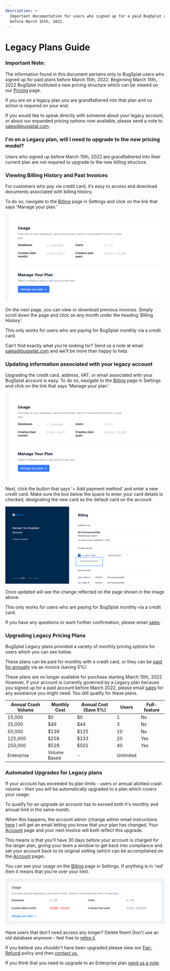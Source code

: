 ```yaml
---
description: >-
  Important documentation for users who signed up for a paid BugSplat account
  before March 15th, 2022.
---
```


# Legacy Plans Guide

### Important Note:

The information found in this document pertains only to BugSplat users who signed up for paid plans before March 15th, 2022.  Beginning March 15th, 2022 BugSplat instituted a new pricing structure which can be viewed on our [Pricing](https://www.bugsplat.com/plans) page. &#x20;

If you are on a legacy plan you are grandfathered into that plan and no action is required on your end.

If you would like to speak directly with someone about your legacy account, or about our expanded pricing options now available, please send a note to [sales@bugsplat.com](mailto:sales@bugsplat.com).

### I'm on a Legacy plan, will I need to upgrade to the new pricing model?

Users who signed up before March 15th, 2022 are grandfathered into their current plan are not required to upgrade to the new billing structure.

### Viewing  Billing History and Past Invoices

For customers who pay via credit card, it’s easy to access and download documents associated with billing history.

To do so, navigate to the [Billing](https://app.bugsplat.com/v2/settings/company/billing) page in Settings and click on the link that says 'Manage your plan.'

![](../../.gitbook/assets/manage-your-plan-legacy-button.png)

On the next page, you can view or download previous invoices. Simply scroll down the page and click on any month under the heading ‘Billing History’.

This only works for users who are paying for BugSplat monthly via a credit card.

Can’t find exactly what you’re looking for? Send us a note at email [sales@bugsplat.com](mailto:sales@bugsplat.com) and we’ll be more than happy to help.



### Updating information associated with your legacy account

Upgrading the credit card, address, VAT, or email associated with your BugSplat account is easy. To do so, navigate to the [Billing](https://app.bugsplat.com/v2/settings/company/billing) page in Settings and click on the link that says 'Manage your plan.'

![](../../.gitbook/assets/manage-your-plan-legacy-button.png)

Next, click the button that says '+ Add payment method' and enter a new credit card. Make sure the box below the space to enter your card details is checked, designating the new card as the default card on the account.

![Add Payment Method](../../.gitbook/assets/manage-your-plan-2.png)

Once updated will see the change reflected on the page shown in the image above.

This only works for users who are paying for BugSplat monthly via a credit card.

If you have any questions or want further confirmation, please email [sales](mailto:sales@bugsplat.com).

### Upgrading Legacy Pricing Plans

BugSplat Legacy plans provided a variety of monthly pricing options for users which you can see below.

These plans can be paid for monthly with a credit card, or they can be [paid for annually](broken-reference) via an invoice (saving 5%).

These plans are no longer available for purchase starting March 15th, 2022.  However, if your account is currently governed by a Legacy plan because you signed up for a paid account before March 2022,  please email [sales](mailto:sales@bugsplat.com) for any assistance you might need.  You still qualify for these plans.

| Annual Crash Volume | Monthly Cost | Annual Cost (Save 5%) | Users     | Full-feature |
| ------------------- | ------------ | --------------------- | --------- | ------------ |
| 15,000              | $0           | $0                    | 1         | No           |
| 25,000              | $49          | $44                   | 3         | No           |
| 50,000              | $139         | $125                  | 10        | No           |
| 125,000             | $259         | $233                  | 20        | Yes          |
| 250,000             | $529         | $502                  | 40        | Yes          |
| Enterprise          | Volume Based | -                     | Unlimited |              |

### Automated Upgrades for Legacy plans

If your account has exceeded its plan limits - users or annual allotted crash volume - then you will be automatically upgraded to a plan which covers your usage.

To qualify for an upgrade an account has to exceed both it's monthly and annual limit in the same month.

When this happens, the account admin (change admin email instructions [here](broken-reference) ) will get an email letting you know that your plan has changed. Your [Account](https://app.bugsplat.com/v2/account) page and your next invoice will both reflect this upgrade.

This means is that you'll have 30 days before your account is charged for the larger plan, giving your team a window to get back into compliance and set your account back to its original setting (which can be accomplished on the [Account](https://app.bugsplat.com/v2/account) page).

You can see your usage on the [Billing](https://app.bugsplat.com/v2/settings/company/billing) page in Settings. If anything is in 'red' then it means that you're over your limit.

![Company Plan Usage](../../.gitbook/assets/company-plan-usage.png)

Have users that don't need access any longer? Delete them! Don't use an old database anymore - feel free to [retire it](../../introduction/production/how-to-stop-reporting-versions-of-an-application.md).

If you believe you shouldn't have been upgraded please view our [Fair-Refund](refund-policy.md) policy and then [contact us.](mailto:sales@bugsplat.com)

If you think that you need to upgrade to an Enterprise plan [send us a note](mailto:sales@bugsplat.com).
